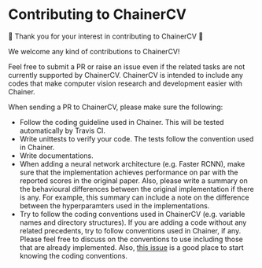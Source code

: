 # Contributing to ChainerCV

:tada: Thank you for your interest in contributing to ChainerCV :tada:

We welcome any kind of contributions to ChainerCV!

Feel free to submit a PR or raise an issue even if the related tasks are not currently supported by ChainerCV.
ChainerCV is intended to include any codes that make computer vision research and development easier with Chainer.

When sending a PR to ChainerCV, please make sure the following:

+ Follow the coding guideline used in Chainer. This will be tested automatically by Travis CI.
+ Write unittests to verify your code. The tests follow the convention used in Chainer. 
+ Write documentations.
+ When adding a neural network architecture (e.g. Faster RCNN), make sure that the implementation achieves performance on par with the reported scores in the original paper.
Also, please write a summary on the behavioural differences between the original implementation if there is any.
For example, this summary can include a note on the difference between the hyperparamters used in the implementations.
+ Try to follow the coding conventions used in ChainerCV (e.g. variable names and directory structures). If you are adding a code without any related precedents, try to follow conventions used in Chainer, if any.
Please feel free to discuss on the conventions to use including those that are already implemented.
Also, [this issue](https://github.com/pfnet/chainercv/issues/159) is a good place to start knowing the coding conventions.
